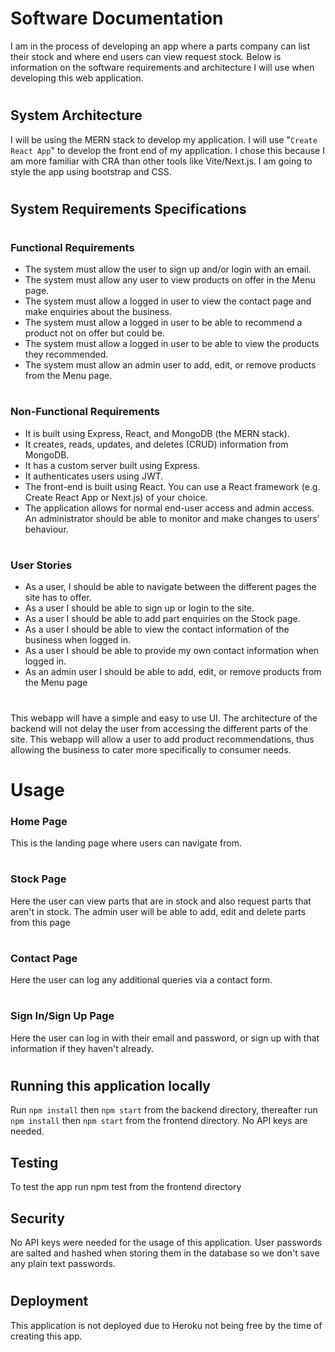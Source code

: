 # Software Documentation

I am in the process of developing an app where a parts company can list their stock and where end users can view request stock. Below is information on the software requirements and architecture I will use when developing this web application.
#
#
## System Architecture

I will be using the MERN stack to develop my application. I will use "`Create React App`" to develop the front end of my application. I chose this because I am more familiar with CRA than other tools like Vite/Next.js. I am going to style the app using bootstrap and CSS. 
#
#
## System Requirements Specifications
#
### Functional Requirements
 - The system must allow the user to sign up and/or login with an email.
 - The system must allow any user to view products on offer in the Menu page.
 - The system must allow a logged in user to view the contact page and make enquiries about the business.
 - The system must allow a logged in user to be able to recommend a product not on offer but could be.
 - The system must allow a logged in user to be able to view the products they recommended.
 - The system must allow an admin user to add, edit, or remove products from the Menu page.
#
### Non-Functional Requirements
- It is built using Express, React, and MongoDB (the MERN stack).
- It creates, reads, updates, and deletes (CRUD) information from MongoDB.
- It has a custom server built using Express.
- It authenticates users using JWT.
- The front-end is built using React. You can use a React framework (e.g. Create React App or Next.js) of your choice.
- The application allows for normal end-user access and admin access. An administrator should be able to monitor and make changes to users’ behaviour. 
#
### User Stories
 - As a user, I should be able to navigate between the different pages the site has to offer.
 - As a user I should be able to sign up or login to the site.
 - As a user I should be able to add part enquiries on the Stock page.
 - As a user I should be able to view the contact information of the business when logged in. 
 - As a user I should be able to provide my own contact information when logged in.
 - As an admin user I should be able to add, edit, or remove products from the Menu page
 
#
This webapp will have a simple and easy to use UI. The architecture of the backend will not delay the user from accessing the different parts of the site. This webapp will allow a user to add product recommendations, thus allowing the business to cater more specifically to consumer needs.
#

# Usage

### Home Page
This is the landing page where users can navigate from.
#
### Stock Page
Here the user can view parts that are in stock and also request parts that aren't in stock. The admin user will be able to add, edit and delete parts from this page
#
### Contact Page
Here the user can log any additional queries via a contact form.
#
### Sign In/Sign Up Page
Here the user can log in with their email and password, or sign up with that information if they haven't already.
#
## Running this application locally
 Run `npm install` then `npm start` from the backend directory, thereafter run `npm install` then `npm start` from the frontend directory. No API keys are needed. 
 
## Testing
To test the app run npm test from the frontend directory

## Security
No API keys were needed for the usage of this application. User passwords are salted and hashed when storing them in the database so we don't save any plain text passwords.
#
## Deployment
This application is not deployed due to Heroku not being free by the time of creating this app.
#
